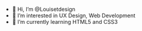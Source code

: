 - 👋 Hi, I’m @Louisetdesign
- 👀 I’m interested in UX Design, Web Development
- 🌱 I’m currently learning HTML5 and CSS3
